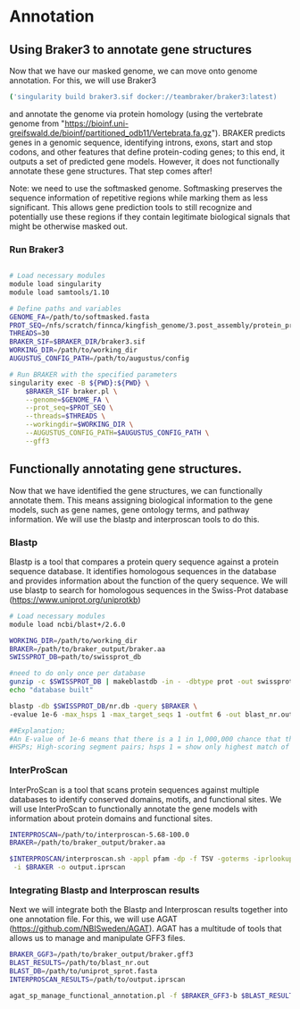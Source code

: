 # Annotation
## Using Braker3 to annotate gene structures

Now that we have our masked genome, we can move onto genome annotation.
For this, we will use Braker3 
```bash 
('singularity build braker3.sif docker://teambraker/braker3:latest)
````
and annotate the genome via protein homology (using the vertebrate genome from  "https://bioinf.uni-greifswald.de/bioinf/partitioned_odb11/Vertebrata.fa.gz"). BRAKER predicts genes in a genomic sequence, identifying introns, exons, start and stop codons, and other features that define protein-coding genes; to this end, it outputs a set of predicted gene models. However, it does not functionally annotate these gene structures. That step comes after!

Note: we need to use the softmasked genome. Softmasking preserves the sequence information of repetitive regions while marking them as less significant. This allows gene prediction tools to still recognize and potentially use these regions if they contain legitimate biological signals that might be otherwise masked out.

### Run Braker3
```bash

# Load necessary modules
module load singularity
module load samtools/1.10

# Define paths and variables
GENOME_FA=/path/to/softmasked.fasta
PROT_SEQ=/nfs/scratch/finnca/kingfish_genome/3.post_assembly/protein_prediction/braker_proteinDB_only/1_braker_protDB/Vertebrata.fa
THREADS=30
BRAKER_SIF=$BRAKER_DIR/braker3.sif
WORKING_DIR=/path/to/working_dir
AUGUSTUS_CONFIG_PATH=/path/to/augustus/config

# Run BRAKER with the specified parameters
singularity exec -B ${PWD}:${PWD} \
    $BRAKER_SIF braker.pl \
    --genome=$GENOME_FA \
    --prot_seq=$PROT_SEQ \
    --threads=$THREADS \
    --workingdir=$WORKING_DIR \
    --AUGUSTUS_CONFIG_PATH=$AUGUSTUS_CONFIG_PATH \
    --gff3
````


## Functionally annotating gene structures.
Now that we have identified the gene structures, we can functionally annotate them. This means assigning biological information to the gene models, such as gene names, gene ontology terms, and pathway information. We will use the blastp and interproscan tools to do this.

### Blastp
Blastp is a tool that compares a protein query sequence against a protein sequence database. It identifies homologous sequences in the database and provides information about the function of the query sequence. We will use blastp to search for homologous sequences in the Swiss-Prot database (https://www.uniprot.org/uniprotkb)

```bash
# Load necessary modules
module load ncbi/blast+/2.6.0

WORKING_DIR=/path/to/working_dir
BRAKER=/path/to/braker_output/braker.aa
SWISSPROT_DB=path/to/swissprot_db

#need to do only once per database
gunzip -c $SWISSPROT_DB | makeblastdb -in - -dbtype prot -out swissprot.nb -title nr
echo "database built"

blastp -db $SWISSPROT_DB/nr.db -query $BRAKER \
-evalue 1e-6 -max_hsps 1 -max_target_seqs 1 -outfmt 6 -out blast_nr.out

##Explanation;
#An E-value of 1e-6 means that there is a 1 in 1,000,000 chance that the alignment is due to random chance.
#HSPs; High-scoring segment pairs; hsps 1 = show only highest match of query-database pairs 
````

### InterProScan
InterProScan is a tool that scans protein sequences against multiple databases to identify conserved domains, motifs, and functional sites. We will use InterProScan to functionally annotate the gene models with information about protein domains and functional sites.

```bash
INTERPROSCAN=/path/to/interproscan-5.68-100.0
BRAKER=/path/to/braker_output/braker.aa

$INTERPROSCAN/interproscan.sh -appl pfam -dp -f TSV -goterms -iprlookup -pa -t p -cpu \
 -i $BRAKER -o output.iprscan

 ````
### Integrating Blastp and Interproscan results
Next we will integrate both the Blastp and Interproscan results together into one annotation file.  For this, we will use AGAT (https://github.com/NBISweden/AGAT). AGAT has a multitude of tools that allows us to manage and manipulate GFF3 files.

```bash
BRAKER_GGF3=/path/to/braker_output/braker.gff3
BLAST_RESULTS=/path/to/blast_nr.out
BLAST_DB=/path/to/uniprot_sprot.fasta
INTERPROSCAN_RESULTS=/path/to/output.iprscan

agat_sp_manage_functional_annotation.pl -f $BRAKER_GFF3-b $BLAST_RESULTS --db $BLAST_DB -i $INTERPROSCAN_RESULTS --clean_name --clean_product --be 1e-6 -a 1e-6  -o braker_annotated.gff3
 ````
